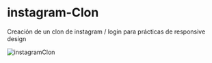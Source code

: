 # instagram-Clon

Creación de un clon de instagram / login para prácticas de responsive design

![instagramClon](https://github.com/jucesbuitrago/instagram-Clon/assets/67793645/5fa670d2-742c-48ab-b3f6-90bf08864cf0)
